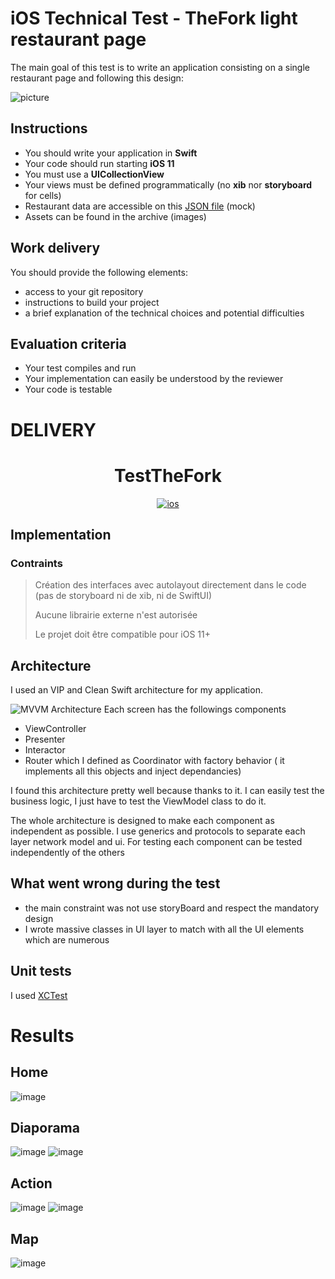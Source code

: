 # iOS Technical Test - TheFork light restaurant page

The main goal of this test is to write an application consisting on a single restaurant page and following this design:

![picture](https://ptitchevreuil.github.io/test.png)

## Instructions

- You should write your application in **Swift**
- Your code should run starting **iOS 11**
- You must use a **UICollectionView**
- Your views must be defined programmatically (no **xib** nor **storyboard** for cells)
- Restaurant data are accessible on this [JSON file](https://ptitchevreuil.github.io/test.json) (mock) 
- Assets can be found in the archive (images)

## Work delivery

You should provide the following elements:
- access to your git repository
- instructions to build your project
- a brief explanation of the technical choices and potential difficulties

## Evaluation criteria

- Your test compiles and run
- Your implementation can easily be understood by the reviewer
- Your code is testable


# DELIVERY
<h1 align="center">TestTheFork</h1>
<p align="center">
  <a href="https://www.logolynx.com/images/logolynx/f9/f98c597f4b18590733032cc76fa88ce8.png"><img alt="ios" src="https://www.logolynx.com/images/logolynx/f9/f98c597f4b18590733032cc76fa88ce8.png"/></a>
</p>

## Implementation

### Contraints
>Création des interfaces avec autolayout directement dans le code (pas de storyboard ni de
xib, ni de SwiftUI)
>
>  Aucune librairie externe n'est autorisée
> 
> Le projet doit être compatible pour iOS 11+
> 

## Architecture 

I used an VIP and Clean Swift architecture for my application. 

![MVVM Architecture](https://miro.medium.com/max/1400/1*dzjlbX9q9gTgyorj0gXnbw.png "")
Each screen has the followings components
- ViewController 
- Presenter
- Interactor
- Router which I defined as Coordinator with factory behavior ( it implements all this objects and inject dependancies)

I found this architecture pretty well because thanks to it. I can easily test the business logic, I just have to test the ViewModel class to do it. 

The whole architecture is designed to make each component as independent as possible.
I use generics and protocols to separate each layer network model and ui.
For testing each component can be tested independently of the others

## What went wrong during the test

- the main constraint was not use storyBoard and respect the mandatory design
- I wrote massive classes in UI layer to match with all the UI elements which are numerous

## Unit tests

I used [XCTest](https://developer.apple.com/documentation/xctest) 

# Results
## Home
![image](https://github.com/clebodam/theFork/raw/master/home.png "")
## Diaporama
![image](https://github.com/clebodam/theFork/raw/master/diaporama.png "")
![image](https://github.com/clebodam/theFork/raw/master/diaporama2.png "")
## Action
![image](https://github.com/clebodam/theFork/raw/master/loader.png "")
![image](https://github.com/clebodam/theFork/raw/master/alert.png "")

## Map
![image](https://github.com/clebodam/theFork/raw/master/map.png "")


